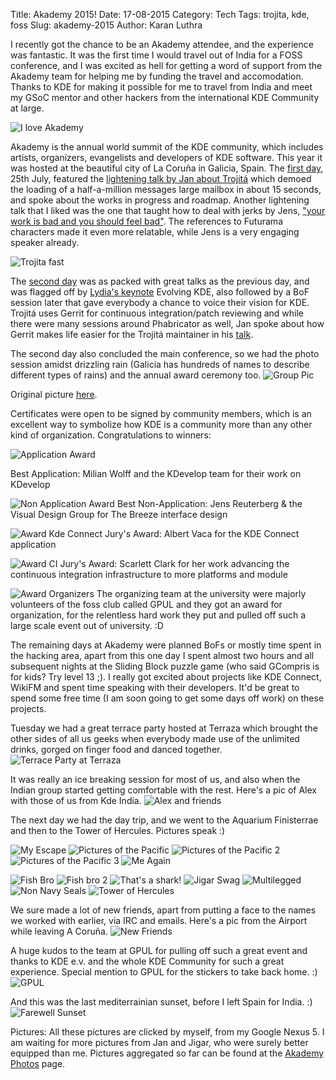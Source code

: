 Title: Akademy 2015!
Date: 17-08-2015
Category: Tech
Tags: trojita, kde, foss
Slug: akademy-2015
Author: Karan Luthra 

I recently got the chance to be an Akademy attendee, and the experience was fantastic. It was the first time I would travel out of India for a FOSS conference, and I was excited as hell for getting a word of support from the Akademy team for helping me by funding the travel and accomodation. Thanks to KDE for making it possible for me to travel from India and meet my GSoC mentor and other hackers from the international KDE Community at large.

![I love Akademy](/images/akademy/ilove.png "I love Akademy")

Akademy is the annual world summit of the KDE community, which includes artists, organizers, evangelists and developers of KDE software. This year it was hosted at the beautiful city of La Coruña in Galicia, Spain. The [first day](https://conf.kde.org/en/akademy2015/public/schedule/2015-07-25), 25th July, featured the [lightening talk by Jan about Trojitá](https://conf.kde.org/en/akademy2015/public/events/270) which demoed the loading of a half-a-million messages large mailbox in about 15 seconds, and spoke about the works in progress and roadmap. Another lightening talk that I liked was the one that taught how to deal with jerks by Jens, ["your work is bad and you should feel bad"](https://conf.kde.org/en/akademy2015/public/events/249). The references to Futurama characters made it even more relatable, while Jens is a very engaging speaker already.

![Trojita fast](/images/akademy/trojita-fast.jpg "Trojita")

The [second day](https://conf.kde.org/en/akademy2015/public/schedule/2015-07-26) was as packed with great talks as the previous day, and was flagged off by [Lydia's keynote](https://conf.kde.org/en/akademy2015/public/events/279) Evolving KDE, also followed by a BoF session later that gave everybody a chance to voice their vision for KDE. Trojitá uses Gerrit for continuous integration/patch reviewing and while there were many sessions around Phabricator as well, Jan spoke about how Gerrit makes life easier for the Trojitá maintainer in his [talk](https://conf.kde.org/en/akademy2015/public/events/269). 

The second day also concluded the main conference, so we had the photo session amidst drizzling rain (Galicia has hundreds of names to describe different types of rains) and the annual award ceremony too. 
![Group Pic](/images/akademy/group.jpg "Group Pic")

Original picture [here](http://byte.kde.org/~duffus/akademy/2015/groupphoto/).

Certificates were open to be signed by community members, which is an excellent way to symbolize how KDE is a community more than any other kind of organization. Congratulations to winners:

![Application Award](/images/akademy/award-app.jpg "Application Award")

Best Application: Milian Wolff and the KDevelop team for their work on KDevelop

![Non Application Award](/images/akademy/award-non-app.jpg "Non Application Award")
Best Non-Application: Jens Reuterberg & the Visual Design Group for The Breeze interface design

![Award Kde Connect](/images/akademy/award-jury.jpg "Award Kde Connect")
Jury's Award: Albert Vaca for the KDE Connect application

![Award CI](/images/akademy/award-ci.jpg "Award CI")
Jury's Award: Scarlett Clark for her work advancing the continuous integration infrastructure to more platforms and module

![Award Organizers](/images/akademy/award-organizing.jpg "Award Organizers")
The organizing team at the university were majorly volunteers of the foss club called GPUL and they got an award for organization, for the relentless hard work they put and pulled off such a large scale event out of university. :D

The remaining days at Akademy were planned BoFs or mostly time spent in the hacking area, apart from this one day I spent almost two hours and all subsequent nights at the Sliding Block puzzle game (who said GCompris is for kids? Try level 13 ;). I really got excited about projects like KDE Connect, WikiFM and spent time speaking with their developers. It'd be great to spend some free time (I am soon going to get some days off work) on these projects.

Tuesday we had a great terrace party hosted at Terraza which brought the other sides of all us geeks when everybody made use of the unlimited drinks, gorged on finger food and danced together. 
![Terrace Party at Terraza](/images/akademy/terraza.jpg "Terrace Party at Terraza")

It was really an ice breaking session for most of us, and also when the Indian group started getting comfortable with the rest. Here's a pic of Alex with those of us from Kde India.
![Alex and friends](/images/akademy/terazza-alex.jpg "Alex and friends")

The next day we had the day trip, and we went to the Aquarium Finisterrae and then to the Tower of Hercules. Pictures speak :)

![My Escape](/images/akademy/myshot.jpg "My Escape")
![Pictures of the Pacific](/images/akademy/scene-pacific.jpg "Pictures of the Pacific")
![Pictures of the Pacific 2](/images/akademy/scene-pacific2.jpg "Pictures of the Pacific 2")
![Pictures of the Pacific 3](/images/akademy/scene-pacific3.jpg "Pictures of the Pacific 3")
![Me Again](/images/akademy/me.jpg "Me Again")

![Fish Bro](/images/akademy/fish-bro.jpg "Fish Bro")
![Fish bro 2](/images/akademy/fish-bro2.jpg "Fish bro 2")
![That's a shark!](/images/akademy/shark.jpg "That's a shark!")
![Jigar Swag](/images/akademy/jigar-swag.jpg "Jigar Swag")
![Multilegged](/images/akademy/multilegged.jpg "Multilegged")
![Non Navy Seals](/images/akademy/seals-non-navy.jpg "Non Navy Seals")
![Tower of Hercules](/images/akademy/hercules.jpg "Tower of Hercules")

We sure made a lot of new friends, apart from putting a face to the names we worked with earlier, via IRC and emails. Here's a pic from the Airport while leaving A Coruña. 
![New Friends](/images/akademy/new-friends.jpg "New Friends")

A huge kudos to the team at GPUL for pulling off such a great event and thanks to KDE e.v. and the whole KDE Community for such a great experience. Special mention to GPUL for the stickers to take back home. :)
![GPUL](/images/akademy/gpul.jpg "GPUL")


And this was the last mediterrainian sunset, before I left Spain for India. :)
![Farewell Sunset](/images/akademy/sunset-farewell.jpg "Farewell Sunset")


Pictures:
All these pictures are clicked by myself, from my Google Nexus 5. I am waiting for more pictures from Jan and Jigar, who were surely better equipped than me. Pictures aggregated so far can be found at the [Akademy Photos](https://community.kde.org/Akademy/2015/Photos) page.